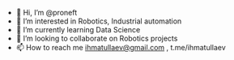 - 👋 Hi, I’m @proneft
- 👀 I’m interested in Robotics, Industrial automation
- 🌱 I’m currently learning Data Science
- 💞️ I’m looking to collaborate on Robotics projects
- 📫 How to reach me ihmatullaev@gmail.com , t.me/ihmatullaev

<!---
proneft/proneft is a ✨ special ✨ repository because its `README.md` (this file) appears on your GitHub profile.
You can click the Preview link to take a look at your changes.
--->
